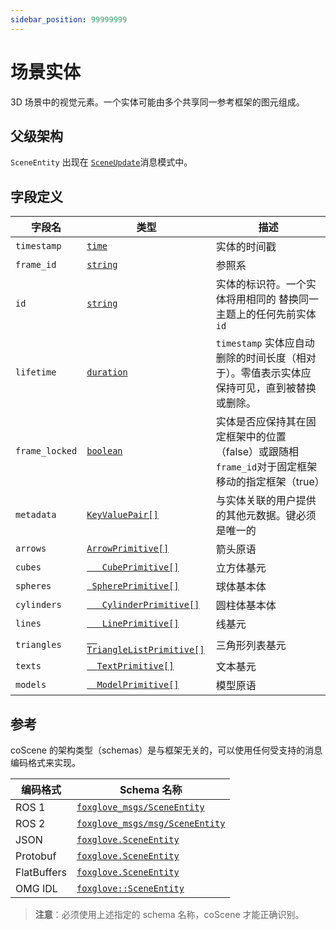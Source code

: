 ```yaml
---
sidebar_position: 99999999
---
```


#  场景实体

3D 场景中的视觉元素。一个实体可能由多个共享同一参考框架的图元组成。

## 父级架构

`SceneEntity` 出现在 [`SceneUpdate`](插入场景更新文档链接)消息模式中。

## 字段定义

| 字段名         | 类型      | 描述     |
|--------------|-----------|----------|
| `timestamp`    | [`time`](./built-in%20types#time)     | 实体的时间戳 |
| `frame_id`    | [`string`](./built-in%20types#string)     |  参照系 |
| `id`    | [`string`](./built-in%20types#time)     | 实体的标识符。一个实体将用相同的 替换同一主题上的任何先前实体 `id` |
| `lifetime`    | [`duration`](./built-in%20types#duration)     | `timestamp` 实体应自动删除的时间长度（相对于）。零值表示实体应保持可见，直到被替换或删除。 |
| `frame_locked`    | [`boolean`](./built-in%20types#duration)     | 实体是否应保持其在固定框架中的位置（false）或跟随相`frame_id`对于固定框架移动的指定框架（true） |
| `metadata`    | [`KeyValuePair[]`](插入键值对的文档链接)     | 与实体关联的用户提供的其他元数据。键必须是唯一的|
| `arrows`    | [`ArrowPrimitive[]`](./3-arrow-primitive.md)     | 箭头原语 |
| `cubes`    | [`	CubePrimitive[]`	](原始立方体文档链接) | 立方体基元
| `spheres`    | [`	SpherePrimitive[]`](原始文档链接) | 球体基本体
| `cylinders`    | [`	CylinderPrimitive[]`	](原始文档链接)	 | 圆柱体基本体
| `lines`    | [`	LinePrimitive[]`	](原始文档链接) | 线基元
| `triangles`    | [`	TriangleListPrimitive[]	`	](原始文档链接) | 三角形列表基元
| `texts`    | [`	TextPrimitive[]	`	](原始文档链接) | 文本基元
| `models`    | [`	ModelPrimitive[]`		](原始文档链接) | 模型原语

## 参考

coScene 的架构类型（schemas）是与框架无关的，可以使用任何受支持的消息编码格式来实现。

| 编码格式     | Schema 名称                     |
|--------------|----------------------------------|
| ROS 1        |   [`foxglove_msgs/SceneEntity`](https://github.com/foxglove/foxglove-sdk/blob/main/schemas/ros1/SceneEntity.msg) |
| ROS 2        |   [`foxglove_msgs/msg/SceneEntity`](https://github.com/foxglove/foxglove-sdk/blob/main/schemas/ros2/SceneEntity.msg) |
| JSON         |   [`foxglove.SceneEntity`](https://github.com/foxglove/foxglove-sdk/blob/main/schemas/jsonschema/SceneEntity.json) |
| Protobuf     |   [`foxglove.SceneEntity`](https://github.com/foxglove/foxglove-sdk/blob/main/schemas/proto/foxglove/SceneEntity.proto) |
| FlatBuffers  |   [`foxglove.SceneEntity`](https://github.com/foxglove/foxglove-sdk/blob/main/schemas/flatbuffer/SceneEntity.fbs) |
| OMG IDL      |   [`foxglove::SceneEntity`](https://github.com/foxglove/foxglove-sdk/blob/main/schemas/omgidl/foxglove/SceneEntity.idl) |
> **注意**：必须使用上述指定的 schema 名称，coScene 才能正确识别。
